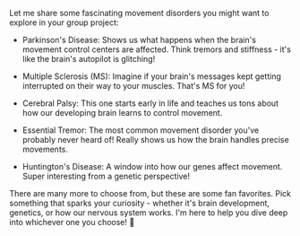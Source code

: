 Let me share some fascinating movement disorders you might want to explore in your group project:

- Parkinson's Disease: Shows us what happens when the brain's movement control centers are affected. Think tremors and stiffness - it's like the brain's autopilot is glitching!

- Multiple Sclerosis (MS): Imagine if your brain's messages kept getting interrupted on their way to your muscles. That's MS for you!

- Cerebral Palsy: This one starts early in life and teaches us tons about how our developing brain learns to control movement.

- Essential Tremor: The most common movement disorder you've probably never heard of! Really shows us how the brain handles precise movements.

- Huntington's Disease: A window into how our genes affect movement. Super interesting from a genetic perspective!

There are many more to choose from, but these are some fan favorites. Pick something that sparks your curiosity - whether it's brain development, genetics, or how our nervous system works. I'm here to help you dive deep into whichever one you choose! 🧠
